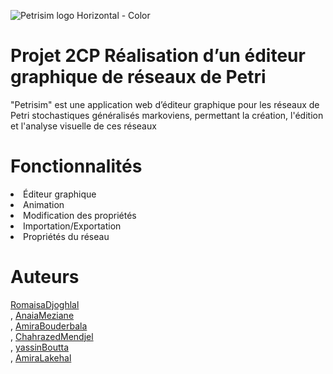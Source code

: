 
![Petrisim logo Horizontal - Color ](https://github.com/RomaisaDjoghlal/Petri/assets/162630029/5c7f28dc-06b3-42ee-a1e6-674ae48bcc33 )


# Projet 2CP Réalisation d’un éditeur graphique de réseaux de Petri
"Petrisim"  est une application web d’éditeur graphique pour les réseaux de Petri stochastiques généralisés markoviens, permettant la création, l'édition et l'analyse visuelle de ces réseaux
# Fonctionnalités
<li> Éditeur graphique </li>
<li> Animation </li>
<li> Modification des propriétés </li>
<li> Importation/Exportation </li>
<li> Propriétés du réseau </li>

# Auteurs

<a href="https://github.com/RomaisaDjoghlal">RomaisaDjoghlal</a> </br>, <a href="https://github.com/AnaiaMeziane">AnaiaMeziane</a></br>, <a href="https://github.com/AmiraBouderbala">AmiraBouderbala</a></br>, <a href="https://github.com/ChahrazedMendjel">ChahrazedMendjel</a></br>, <a href="https://github.com/yassinBoutta">yassinBoutta</a></br>, <a href="https://github.com/AmiraLakehal">AmiraLakehal</a></br>






